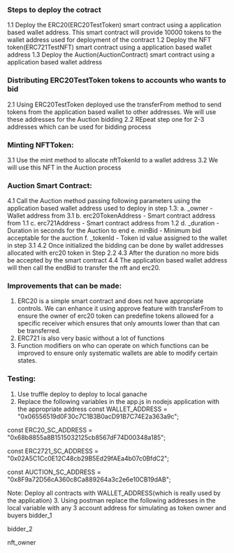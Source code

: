 ### Steps to deploy the cotract

1.1 Deploy the ERC20(ERC20TestToken) smart contract using a application based wallet address. This smart contract will provide 10000 tokens to the wallet address used for deployment of the contract
1.2 Deploy the NFT token(ERC721TestNFT) smart contract using a application based wallet address
1.3 Deploy the Auction(AuctionContract) smart contract using a application based wallet address

### Distributing ERC20TestToken tokens to accounts who wants to bid

2.1 Using ERC20TestToken deployed use the transferFrom method to send tokens from the application based wallet to other addresses. We will use these addresses for the Auction bidding
2.2 REpeat step one for 2-3 addresses which can be used for bidding process

### Minting NFTToken:

3.1 Use the mint method to allocate nftTokenId to a wallet address
3.2 We will use this NFT in the Auction process


### Auction Smart Contract:

4.1 Call the Auction method passing following parameters using the application based wallet address used to deploy in step 1.3:
    a. _owner - Wallet address from 3.1
    b. erc20TokenAddress - Smart contract address from 1.1
    c. erc721Address - Smart contract address from 1.2
    d. _duration - Duration in seconds for the Auction to end
    e. minBid - Minimum bid acceptable for the auction
    f. _tokenId - Token id value assigned to the wallet in step 3.1
4.2 Once initialized the bidding can be done by wallet addresses allocated with erc20 token in Step 2.2
4.3 After the duration no more bids be accepted by the smart contract
4.4 The application based wallet address will then call the endBid to transfer the nft and erc20.


### Improvements that can be made:

1. ERC20 is a simple smart contract and does not have appropriate controls. We can enhance it using approve feature with transferFrom to ensure the owner of erc20 token can predefine tokens allowed for a specific receiver which ensures that only amounts lower than that can be transferred.
2. ERC721 is also very basic without a lot of functions
3. Function modifiers on who can operate on which functions can be improved to ensure only systematic wallets are able to modify certain states.

### Testing:

1. Use truffle deploy to deploy to local ganache
2. Replace the following variables in the app.js in nodejs application with the appropriate address
const WALLET_ADDRESS = "0x06556519d0F30c7C1B3B0acD91B7C74E2a363a9c";

const ERC20_SC_ADDRESS = "0x68b8855a8B1515032125cb8567dF74D00348a185";

const ERC2721_SC_ADDRESS = "0x02A5C1Cc0E12C48cb29B5Ed29fAEa4b07c0BfdC2";

const AUCTION_SC_ADDRESS = "0x8F9a72D56cA360c8Ca889264a3c2e6e10CB19dAB";

Note: Deploy all contracts with WALLET_ADDRESS(which is really used by the application)
3. Using postman replace the following addresses in the local variable with any 3 account address for simulating as token owner and buyers
bidder_1

bidder_2

nft_owner
